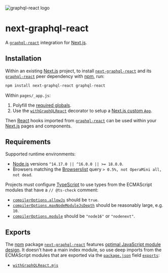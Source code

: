 ![graphql-react logo](https://cdn.jsdelivr.net/gh/jaydenseric/graphql-react@0.1.0/graphql-react-logo.svg)

# next-graphql-react

A [`graphql-react`](https://npm.im/graphql-react) integration for [Next.js](https://nextjs.org).

## Installation

Within an existing [Next.js](https://nextjs.org) project, to install [`next-graphql-react`](https://npm.im/next-graphql-react) and its [`graphql-react`](https://npm.im/graphql-react) peer dependency with [npm](https://npmjs.com/get-npm), run:

```sh
npm install next-graphql-react graphql-react
```

Within `pages/_app.js`:

1. Polyfill the [required globals](https://github.com/jaydenseric/graphql-react#requirements).
2. Use the [`withGraphQLReact`](./withGraphQLReact.mjs) decorator to setup a [Next.js custom `App`](https://nextjs.org/docs/advanced-features/custom-app).

Then [React](https://reactjs.org) hooks imported from [`graphql-react`](https://npm.im/graphql-react) can be used within your [Next.js](https://nextjs.org) pages and components.

## Requirements

Supported runtime environments:

- [Node.js](https://nodejs.org) versions `^14.17.0 || ^16.0.0 || >= 18.0.0`.
- Browsers matching the [Browserslist](https://npm.im/browserslist) query `> 0.5%, not OperaMini all, not dead`.

Projects must configure [TypeScript](https://typescriptlang.org) to use types from the ECMAScript modules that have a `// @ts-check` comment:

- [`compilerOptions.allowJs`](https://typescriptlang.org/tsconfig#allowJs) should be `true`.
- [`compilerOptions.maxNodeModuleJsDepth`](https://typescriptlang.org/tsconfig#maxNodeModuleJsDepth) should be reasonably large, e.g. `10`.
- [`compilerOptions.module`](https://typescriptlang.org/tsconfig#module) should be `"node16"` or `"nodenext"`.

## Exports

The [npm](https://npmjs.com) package [`next-graphql-react`](https://npm.im/next-graphql-react) features [optimal JavaScript module design](https://jaydenseric.com/blog/optimal-javascript-module-design). It doesn’t have a main index module, so use deep imports from the ECMAScript modules that are exported via the [`package.json`](./package.json) field [`exports`](https://nodejs.org/api/packages.html#exports):

- [`withGraphQLReact.mjs`](./withGraphQLReact.mjs)
